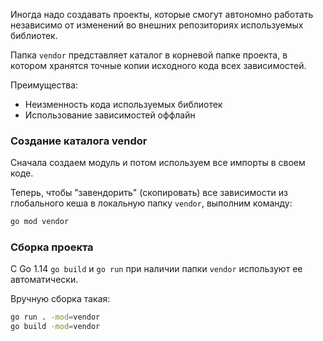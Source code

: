 
Иногда надо создавать проекты, которые смогут автономно работать независимо от изменений во внешних репозиториях используемых библиотек.

Папка `vendor` представляет каталог в корневой папке проекта, в котором хранятся точные копии исходного кода всех зависимостей.

Преимущества:
- Неизменность кода используемых библиотек
- Использование зависимостей оффлайн

### Создание каталога vendor

Сначала создаем модуль и потом используем все импорты в своем коде.

Теперь, чтобы "завендорить" (скопировать) все зависимости из глобального кеша в локальную папку `vendor`, выполним команду:
```sh
go mod vendor
```

### Сборка проекта

С Go 1.14 `go build` и `go run` при наличии папки `vendor` используют ее автоматически.

Вручную сборка такая:
```sh
go run . -mod=vendor
go build -mod=vendor
```

